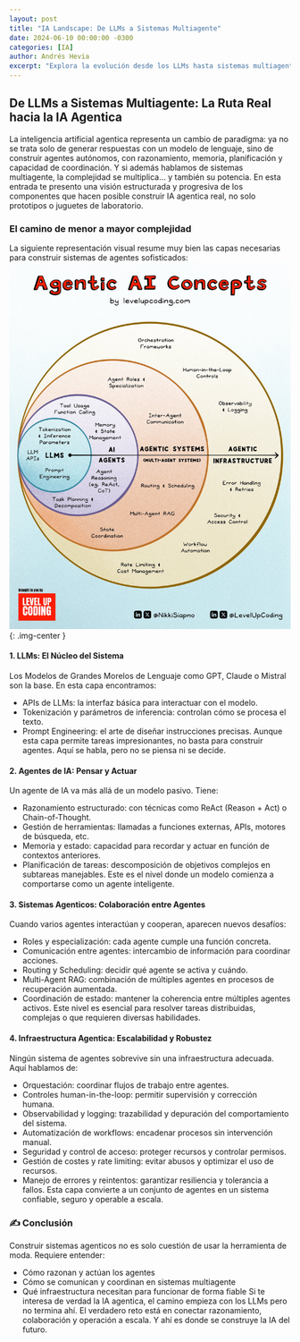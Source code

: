 ```yaml
---
layout: post
title: "IA Landscape: De LLMs a Sistemas Multiagente"
date: 2024-06-10 00:00:00 -0300
categories: [IA]
author: Andrés Hevia
excerpt: "Explora la evolución desde los LLMs hasta sistemas multiagente, detallando las capas necesarias para construir IA agentica real: desde el razonamiento y la memoria de los agentes, hasta la colaboración y la infraestructura que permite operar sistemas complejos y escalables."
---
```


## De LLMs a Sistemas Multiagente: La Ruta Real hacia la IA Agentica
La inteligencia artificial agentica representa un cambio de paradigma: ya no se trata solo de generar respuestas con un modelo de lenguaje, sino de construir agentes autónomos, con razonamiento, memoria, planificación y capacidad de coordinación. Y si además hablamos de sistemas multiagente, la complejidad se multiplica… y también su potencia.
En esta entrada te presento una visión estructurada y progresiva de los componentes que hacen posible construir IA agentica real, no solo prototipos o juguetes de laboratorio.
<!--more-->
### El camino de menor a mayor complejidad
La siguiente representación visual resume muy bien las capas necesarias para construir sistemas de agentes sofisticados:
![IA Landscape](/assets/img/landscape.jpeg){: .img-center }

#### 1. LLMs: El Núcleo del Sistema
Los Modelos de Grandes Morelos de Lenguaje como GPT, Claude o Mistral son la base. En esta capa encontramos:
- APIs de LLMs: la interfaz básica para interactuar con el modelo.
- Tokenización y parámetros de inferencia: controlan cómo se procesa el texto.
- Prompt Engineering: el arte de diseñar instrucciones precisas.
Aunque esta capa permite tareas impresionantes, no basta para construir agentes. Aquí se habla, pero no se piensa ni se decide.
#### 2. Agentes de IA: Pensar y Actuar
Un agente de IA va más allá de un modelo pasivo. Tiene:
- Razonamiento estructurado: con técnicas como ReAct (Reason + Act) o Chain-of-Thought.
- Gestión de herramientas: llamadas a funciones externas, APIs, motores de búsqueda, etc.
- Memoria y estado: capacidad para recordar y actuar en función de contextos anteriores.
- Planificación de tareas: descomposición de objetivos complejos en subtareas manejables.
Este es el nivel donde un modelo comienza a comportarse como un agente inteligente.
#### 3. Sistemas Agenticos: Colaboración entre Agentes
Cuando varios agentes interactúan y cooperan, aparecen nuevos desafíos:
- Roles y especialización: cada agente cumple una función concreta.
- Comunicación entre agentes: intercambio de información para coordinar acciones.
- Routing y Scheduling: decidir qué agente se activa y cuándo.
- Multi-Agent RAG: combinación de múltiples agentes en procesos de recuperación aumentada.
- Coordinación de estado: mantener la coherencia entre múltiples agentes activos.
Este nivel es esencial para resolver tareas distribuidas, complejas o que requieren diversas habilidades.
#### 4. Infraestructura Agentica: Escalabilidad y Robustez
Ningún sistema de agentes sobrevive sin una infraestructura adecuada. Aquí hablamos de:
- Orquestación: coordinar flujos de trabajo entre agentes.
- Controles human-in-the-loop: permitir supervisión y corrección humana.
- Observabilidad y logging: trazabilidad y depuración del comportamiento del sistema.
- Automatización de workflows: encadenar procesos sin intervención manual.
- Seguridad y control de acceso: proteger recursos y controlar permisos.
- Gestión de costes y rate limiting: evitar abusos y optimizar el uso de recursos.
- Manejo de errores y reintentos: garantizar resiliencia y tolerancia a fallos.
Esta capa convierte a un conjunto de agentes en un sistema confiable, seguro y operable a escala.
### ✍️ Conclusión
Construir sistemas agenticos no es solo cuestión de usar la herramienta de moda. Requiere entender:
- Cómo razonan y actúan los agentes
- Cómo se comunican y coordinan en sistemas multiagente
- Qué infraestructura necesitan para funcionar de forma fiable
Si te interesa de verdad la IA agentica, el camino empieza con los LLMs pero no termina ahí. El verdadero reto está en conectar razonamiento, colaboración y operación a escala. Y ahí es donde se construye la IA del futuro.